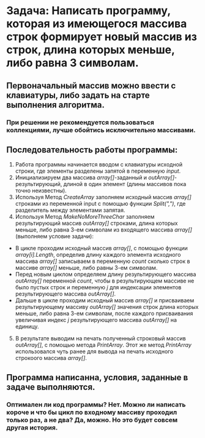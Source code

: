 # Задача: Написать программу, которая из имеющегося массива строк формирует новый массив из строк, длина которых меньше, либо равна 3 символам.
## Первоначальный массив можно ввести с клавиатуры, либо задать на старте выполнения алгоритма.
### При решении не рекомендуется пользоваться коллекциями, лучше обойтись исключительно массивами.

## Последовательность работы программы:

1. Работа программы начинается вводом с клавиатуры исходной строки, где элементы разделены запятой в переменную *input*.
2. Инициализируем два массива *array[]*-заданный и *outArray[]*-результирующий, длиной в один элемент (длины массивов пока точно неизвестны).
3. Используя Метод *CreateArray* заполняем исходный массив *array[]* строками из переменной input с помощью функции *Split(",")*, где разделитель между элементами запятая.
4. Используя Метод *MakeNoMoreThreeChar* заполняем результирующий массив *outArray[]* строками, длина которых меньше, либо равна 3-ем символам из входящего массива *array[]* (выполняем условие задачи):
* В цикле проходим исходный массив *array[]*, с помощью функции *array[i].Length*, определив длину каждого элемента исходного массива *array[]* записываем в переменную *count* сколько строк в массиве *array[]* меньше, либо равны 3-ем символам.
* Перед новым циклом определяем длину результирующего массива *outArray[]* переменной *count*, чтобы в результирующем массиве не было пустых строк и переменную *j* для индексации элементов результирующего массива *outArray[]*.
* Дальше в цикле проходим исходный массив *array[]* и присваиваем результирующему массиву *outArray[]* значения строк длина которых меньше, либо равна 3-ем символам, после каждого присваивания увеличивая индекс *j* результирующего массива *outArray[]* на единицу.
5. В результате выводим на печать полученный строковый массив *outArray[]*, с помощью метода *PrintArray*. Этот же метод *PrintArray* использовался чуть ранее для вывода на печать исходного строкоого массива *array[]*.
## Программа написанна, условия, заданные в задаче выполняются.
### Оптимален ли код программы? Нет. Можно ли написать короче и что бы цикл по входному массиву проходил только раз, а не два? Да, можно. **Но это будет совсем другая история**.